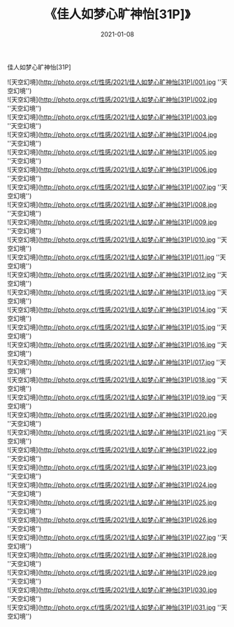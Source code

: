 ﻿---
layout: post
title:  《佳人如梦心旷神怡[31P]》
date:   2021-01-08
img: http://photo.orgx.cf/性感/2021/佳人如梦心旷神怡[31P]/000.jpg
tags: [美女, 性感, 泳衣]
---

佳人如梦心旷神怡[31P]



![天空幻境](http://photo.orgx.cf/性感/2021/佳人如梦心旷神怡[31P]/001.jpg ''天空幻境'') <br>
![天空幻境](http://photo.orgx.cf/性感/2021/佳人如梦心旷神怡[31P]/002.jpg ''天空幻境'') <br>
![天空幻境](http://photo.orgx.cf/性感/2021/佳人如梦心旷神怡[31P]/003.jpg ''天空幻境'') <br>
![天空幻境](http://photo.orgx.cf/性感/2021/佳人如梦心旷神怡[31P]/004.jpg ''天空幻境'') <br>
![天空幻境](http://photo.orgx.cf/性感/2021/佳人如梦心旷神怡[31P]/005.jpg ''天空幻境'') <br>
![天空幻境](http://photo.orgx.cf/性感/2021/佳人如梦心旷神怡[31P]/006.jpg ''天空幻境'') <br>
![天空幻境](http://photo.orgx.cf/性感/2021/佳人如梦心旷神怡[31P]/007.jpg ''天空幻境'') <br>
![天空幻境](http://photo.orgx.cf/性感/2021/佳人如梦心旷神怡[31P]/008.jpg ''天空幻境'') <br>
![天空幻境](http://photo.orgx.cf/性感/2021/佳人如梦心旷神怡[31P]/009.jpg ''天空幻境'') <br>
![天空幻境](http://photo.orgx.cf/性感/2021/佳人如梦心旷神怡[31P]/010.jpg ''天空幻境'') <br>
![天空幻境](http://photo.orgx.cf/性感/2021/佳人如梦心旷神怡[31P]/011.jpg ''天空幻境'') <br>
![天空幻境](http://photo.orgx.cf/性感/2021/佳人如梦心旷神怡[31P]/012.jpg ''天空幻境'') <br>
![天空幻境](http://photo.orgx.cf/性感/2021/佳人如梦心旷神怡[31P]/013.jpg ''天空幻境'') <br>
![天空幻境](http://photo.orgx.cf/性感/2021/佳人如梦心旷神怡[31P]/014.jpg ''天空幻境'') <br>
![天空幻境](http://photo.orgx.cf/性感/2021/佳人如梦心旷神怡[31P]/015.jpg ''天空幻境'') <br>
![天空幻境](http://photo.orgx.cf/性感/2021/佳人如梦心旷神怡[31P]/016.jpg ''天空幻境'') <br>
![天空幻境](http://photo.orgx.cf/性感/2021/佳人如梦心旷神怡[31P]/017.jpg ''天空幻境'') <br>
![天空幻境](http://photo.orgx.cf/性感/2021/佳人如梦心旷神怡[31P]/018.jpg ''天空幻境'') <br>
![天空幻境](http://photo.orgx.cf/性感/2021/佳人如梦心旷神怡[31P]/019.jpg ''天空幻境'') <br>
![天空幻境](http://photo.orgx.cf/性感/2021/佳人如梦心旷神怡[31P]/020.jpg ''天空幻境'') <br>
![天空幻境](http://photo.orgx.cf/性感/2021/佳人如梦心旷神怡[31P]/021.jpg ''天空幻境'') <br>
![天空幻境](http://photo.orgx.cf/性感/2021/佳人如梦心旷神怡[31P]/022.jpg ''天空幻境'') <br>
![天空幻境](http://photo.orgx.cf/性感/2021/佳人如梦心旷神怡[31P]/023.jpg ''天空幻境'') <br>
![天空幻境](http://photo.orgx.cf/性感/2021/佳人如梦心旷神怡[31P]/024.jpg ''天空幻境'') <br>
![天空幻境](http://photo.orgx.cf/性感/2021/佳人如梦心旷神怡[31P]/025.jpg ''天空幻境'') <br>
![天空幻境](http://photo.orgx.cf/性感/2021/佳人如梦心旷神怡[31P]/026.jpg ''天空幻境'') <br>
![天空幻境](http://photo.orgx.cf/性感/2021/佳人如梦心旷神怡[31P]/027.jpg ''天空幻境'') <br>
![天空幻境](http://photo.orgx.cf/性感/2021/佳人如梦心旷神怡[31P]/028.jpg ''天空幻境'') <br>
![天空幻境](http://photo.orgx.cf/性感/2021/佳人如梦心旷神怡[31P]/029.jpg ''天空幻境'') <br>
![天空幻境](http://photo.orgx.cf/性感/2021/佳人如梦心旷神怡[31P]/030.jpg ''天空幻境'') <br>
![天空幻境](http://photo.orgx.cf/性感/2021/佳人如梦心旷神怡[31P]/031.jpg ''天空幻境'') <br>